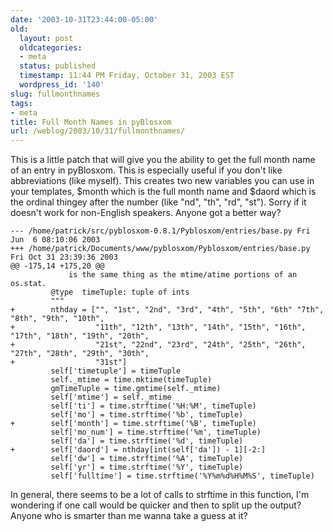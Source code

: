 ```yaml
---
date: '2003-10-31T23:44:00-05:00'
old:
  layout: post
  oldcategories:
  - meta
  status: published
  timestamp: 11:44 PM Friday, October 31, 2003 EST
  wordpress_id: '140'
slug: fullmonthnames
tags:
- meta
title: Full Month Names in pyBlosxom
url: /weblog/2003/10/31/fullmonthnames/
---
```


This is a little patch that will give you the ability to get the full month name of an entry in pyBlosxom.  This is especially useful if you don't
like abbreviations (like myself).  This creates two new variables you can use
in your templates, $month which is the full month
name and $daord which is the ordinal thingey after the number (like "nd", "th", "rd", "st").  Sorry if it doesn't work for
non-English speakers.  Anyone got a better way?





    --- /home/patrick/src/pyblosxom-0.8.1/Pyblosxom/entries/base.py Fri Jun  6 08:10:06 2003
    +++ /home/patrick/Documents/www/pyblosxom/Pyblosxom/entries/base.py     Fri Oct 31 23:39:36 2003
    @@ -175,14 +175,20 @@
                 is the same thing as the mtime/atime portions of an os.stat.
             @type  timeTuple: tuple of ints
             """
    +        nthday = ["", "1st", "2nd", "3rd", "4th", "5th", "6th" "7th", "8th", "9th", "10th",
    +                  "11th", "12th", "13th", "14th", "15th", "16th", "17th", "18th", "19th", "20th",
    +                  "21st", "22nd", "23rd", "24th", "25th", "26th", "27th", "28th", "29th", "30th",
    +                  "31st"]
             self['timetuple'] = timeTuple
             self._mtime = time.mktime(timeTuple)
             gmTimeTuple = time.gmtime(self._mtime)
             self['mtime'] = self._mtime
             self['ti'] = time.strftime('%H:%M', timeTuple)
             self['mo'] = time.strftime('%b', timeTuple)
    +        self['month'] = time.strftime('%B', timeTuple)
             self['mo_num'] = time.strftime('%m', timeTuple)
             self['da'] = time.strftime('%d', timeTuple)
    +        self['daord'] = nthday[int(self['da']) - 1][-2:]
             self['dw'] = time.strftime('%A', timeTuple)
             self['yr'] = time.strftime('%Y', timeTuple)
             self['fulltime'] = time.strftime('%Y%m%d%H%M%S', timeTuple)






In general, there seems to be a lot of calls to
strftime in this function, I'm wondering if one call
would be quicker and then to split up the output?  Anyone who is smarter than
me wanna take a guess at it?
